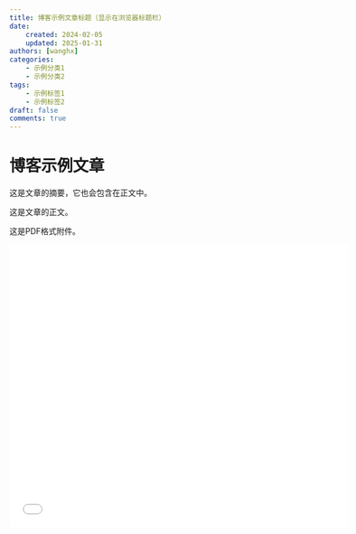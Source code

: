 ```yaml
---
title: 博客示例文章标题（显示在浏览器标题栏）
date: 
    created: 2024-02-05
    updated: 2025-01-31
authors: [wanghx]
categories:
    - 示例分类1
    - 示例分类2
tags:
    - 示例标签1
    - 示例标签2
draft: false
comments: true
---
```

# 博客示例文章

这是文章的摘要，它也会包含在正文中。

<!-- more -->

这是文章的正文。

这是PDF格式附件。

<embed src="/files/example/test.pdf" width="600" height="500" type="application/pdf">

